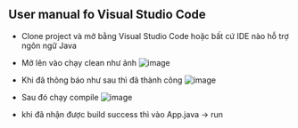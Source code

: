 ## User manual fo Visual Studio Code

- Clone project và mở bằng Visual Studio Code hoặc bất cứ IDE nào hỗ trợ ngôn ngữ Java
- Mở lên vào chạy clean như ảnh
![image](https://user-images.githubusercontent.com/100748052/234538349-73b05184-39fd-45f3-8986-918e269fbf94.png)

- Khi đã thông báo như sau thì đã thành công
![image](https://user-images.githubusercontent.com/100748052/234538703-602a0f3c-6fab-4c22-ae00-aa20fc91b8ed.png)

- Sau đó chạy compile
![image](https://user-images.githubusercontent.com/100748052/234539142-c00ab290-034d-425c-8f96-bd3b2197986d.png)

- khi đã nhận được build success thì vào App.java -> run
